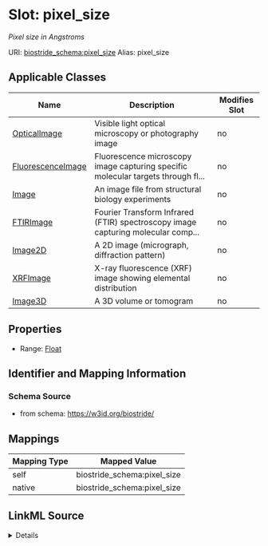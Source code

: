 

# Slot: pixel_size 


_Pixel size in Angstroms_





URI: [biostride_schema:pixel_size](https://w3id.org/biostride/schema/pixel_size)
Alias: pixel_size

<!-- no inheritance hierarchy -->





## Applicable Classes

| Name | Description | Modifies Slot |
| --- | --- | --- |
| [OpticalImage](OpticalImage.md) | Visible light optical microscopy or photography image |  no  |
| [FluorescenceImage](FluorescenceImage.md) | Fluorescence microscopy image capturing specific molecular targets through fl... |  no  |
| [Image](Image.md) | An image file from structural biology experiments |  no  |
| [FTIRImage](FTIRImage.md) | Fourier Transform Infrared (FTIR) spectroscopy image capturing molecular comp... |  no  |
| [Image2D](Image2D.md) | A 2D image (micrograph, diffraction pattern) |  no  |
| [XRFImage](XRFImage.md) | X-ray fluorescence (XRF) image showing elemental distribution |  no  |
| [Image3D](Image3D.md) | A 3D volume or tomogram |  no  |






## Properties

* Range: [Float](Float.md)




## Identifier and Mapping Information






### Schema Source


* from schema: https://w3id.org/biostride/




## Mappings

| Mapping Type | Mapped Value |
| ---  | ---  |
| self | biostride_schema:pixel_size |
| native | biostride_schema:pixel_size |




## LinkML Source

<details>
```yaml
name: pixel_size
description: Pixel size in Angstroms
from_schema: https://w3id.org/biostride/
rank: 1000
alias: pixel_size
owner: Image
domain_of:
- Image
range: float

```
</details>